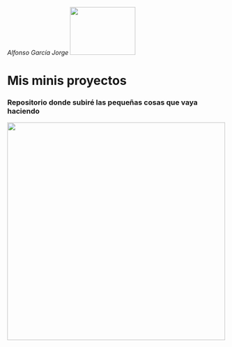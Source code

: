 
*Alfonso García Jorge* <img src= "https://user-images.githubusercontent.com/91060831/140652925-4b1b7c5e-f5a4-49a7-99c8-c1b989fbf044.png" width="150" height="110"/>

# Mis minis proyectos

### Repositorio donde subiré las pequeñas cosas que vaya haciendo

<img src= "https://user-images.githubusercontent.com/91060831/147513601-ade1d06d-a10f-487f-a563-da012d0d2e4a.png" width="500"/>
